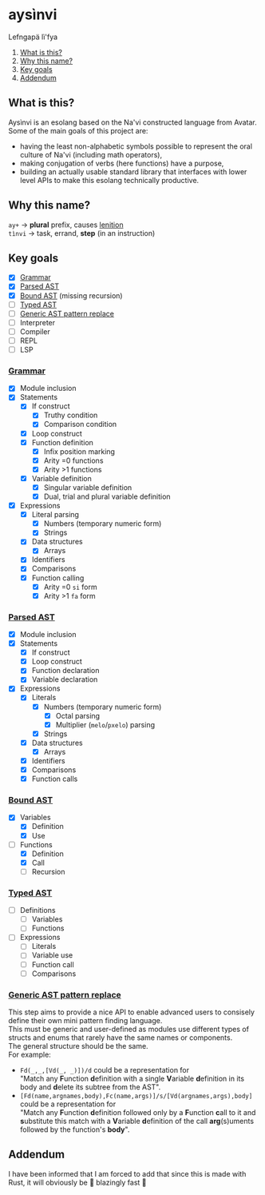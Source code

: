 # aysìnvi
Lefngapä lì'fya

1. [What is this?](#what-is-this?)
2. [Why this name?](#why-this-name?)
3. [Key goals](#key-goals)
4. [Addendum](#addendum)

## What is this?
Aysìnvi is an esolang based on the Na'vi constructed language from Avatar.
Some of the main goals of this project are:
 - having the least non-alphabetic symbols possible to represent the oral culture of Na'vi (including math operators),
 - making conjugation of verbs (here functions) have a purpose,
 - building an actually usable standard library that interfaces with lower level APIs to make this esolang technically productive.

## Why this name?
`ay+` -> **plural** prefix, causes [lenition](https://en.wikipedia.org/wiki/Lenition)  
`tìnvi` -> task, errand, **step** (in an instruction)

## Key goals
 - [x] [Grammar](#grammar)
 - [x] [Parsed AST](#parsed-ast)
 - [x] [Bound AST](#bound-ast) (missing recursion)
 - [ ] [Typed AST](#typed-ast)
 - [ ] [Generic AST pattern replace](#generic-ast-pattern-replace)
 - [ ] Interpreter
 - [ ] Compiler
 - [ ] REPL
 - [ ] LSP

### [Grammar](#progress)
 - [x] Module inclusion
 - [x] Statements
   - [x] If construct
     - [x] Truthy condition
     - [x] Comparison condition 
   - [x] Loop construct
   - [x] Function definition
     - [x] Infix position marking
     - [x] Arity =0 functions
     - [x] Arity >1 functions
   - [x] Variable definition
     - [x] Singular variable definition
     - [x] Dual, trial and plural variable definition
 - [x] Expressions
   - [x] Literal parsing
     - [x] Numbers (temporary numeric form)
     - [x] Strings
   - [x] Data structures
     - [x] Arrays
   - [x] Identifiers
   - [x] Comparisons
   - [x] Function calling
     - [x] Arity =0 `si` form
     - [x] Arity >1 `fa` form

### [Parsed AST](#progress)
 - [x] Module inclusion
 - [x] Statements
   - [x] If construct
   - [x] Loop construct
   - [x] Function declaration
   - [x] Variable declaration
 - [x] Expressions
   - [x] Literals
     - [x] Numbers (temporary numeric form)
       - [x] Octal parsing
       - [x] Multiplier (`melo`/`pxelo`) parsing
     - [x] Strings
   - [x] Data structures
     - [x] Arrays
   - [x] Identifiers
   - [x] Comparisons
   - [x] Function calls

### [Bound AST](#progress)
 - [x] Variables
   - [x] Definition
   - [x] Use
 - [ ] Functions 
   - [x] Definition
   - [x] Call
   - [ ] Recursion

### [Typed AST](#progress)
 - [ ] Definitions
   - [ ] Variables
   - [ ] Functions
 - [ ] Expressions
   - [ ] Literals
   - [ ] Variable use
   - [ ] Function call
   - [ ] Comparisons

### [Generic AST pattern replace](#progress)
This step aims to provide a nice API to enable advanced users to consisely define their own mini pattern finding language.  
This must be generic and user-defined as modules use different types of structs and enums that rarely have the same names or components.  
The general structure should be the same.  
For example:
 - `Fd(_,_,[Vd(_, _)])/d` could be a representation for  
 "Match any **F**unction **d**efinition with a single **V**ariable **d**efinition in its body and **d**elete its subtree from the AST".
 - `[Fd(name,argnames,body),Fc(name,args)]/s/[Vd(argnames,args),body]` could be a representation for  
 "Match any **F**unction **d**efinition followed only by a **F**unction **c**all to it and **s**ubstitute this match with a 
 **V**ariable **d**efinition of the call **arg**(s)uments followed by the function's **body**".

## Addendum
I have been informed that I am forced to add that since this is made with Rust, it will obviously be 🚀 blazingly fast 🚀
